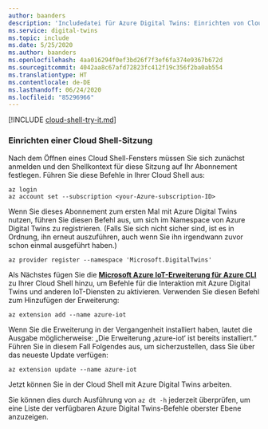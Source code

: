 ```yaml
---
author: baanders
description: 'Includedatei für Azure Digital Twins: Einrichten von Cloud Shell und IoT-Erweiterung'
ms.service: digital-twins
ms.topic: include
ms.date: 5/25/2020
ms.author: baanders
ms.openlocfilehash: 4aa016294f0ef3bd26f7f3ef6fa374e9367b672d
ms.sourcegitcommit: 4042aa8c67afd72823fc412f19c356f2ba0ab554
ms.translationtype: HT
ms.contentlocale: de-DE
ms.lasthandoff: 06/24/2020
ms.locfileid: "85296966"
---
```

[!INCLUDE [cloud-shell-try-it.md](cloud-shell-try-it.md)]

### <a name="set-up-cloud-shell-session"></a>Einrichten einer Cloud Shell-Sitzung

Nach dem Öffnen eines Cloud Shell-Fensters müssen Sie sich zunächst anmelden und den Shellkontext für diese Sitzung auf Ihr Abonnement festlegen. Führen Sie diese Befehle in Ihrer Cloud Shell aus:

```azurecli
az login
az account set --subscription <your-Azure-subscription-ID>
```

Wenn Sie dieses Abonnement zum ersten Mal mit Azure Digital Twins nutzen, führen Sie diesen Befehl aus, um sich im Namespace von Azure Digital Twins zu registrieren. (Falls Sie sich nicht sicher sind, ist es in Ordnung, ihn erneut auszuführen, auch wenn Sie ihn irgendwann zuvor schon einmal ausgeführt haben.)

```azurecli
az provider register --namespace 'Microsoft.DigitalTwins'
```

Als Nächstes fügen Sie die [**Microsoft Azure IoT-Erweiterung für Azure CLI**](https://docs.microsoft.com/cli/azure/ext/azure-iot/iot?view=azure-cli-latest) zu Ihrer Cloud Shell hinzu, um Befehle für die Interaktion mit Azure Digital Twins und anderen IoT-Diensten zu aktivieren. Verwenden Sie diesen Befehl zum Hinzufügen der Erweiterung:

   ```azurecli-interactive
   az extension add --name azure-iot
   ```

Wenn Sie die Erweiterung in der Vergangenheit installiert haben, lautet die Ausgabe möglicherweise: „Die Erweiterung ‚azure-iot‘ ist bereits installiert.“ Führen Sie in diesem Fall Folgendes aus, um sicherzustellen, dass Sie über das neueste Update verfügen: 

   ```azurecli-interactive
   az extension update --name azure-iot
   ```

Jetzt können Sie in der Cloud Shell mit Azure Digital Twins arbeiten.

Sie können dies durch Ausführung von `az dt -h` jederzeit überprüfen, um eine Liste der verfügbaren Azure Digital Twins-Befehle oberster Ebene anzuzeigen.